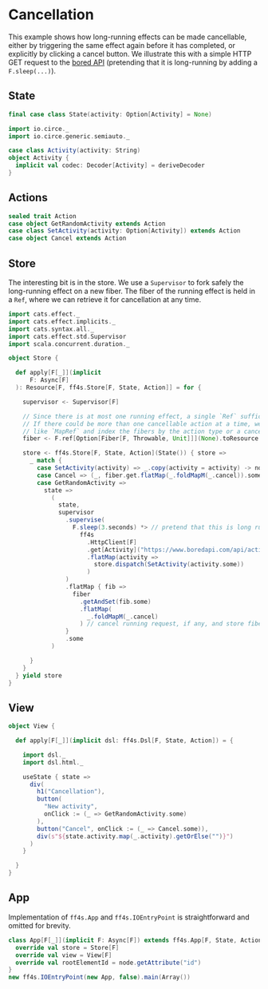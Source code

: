# Cancellation

This example shows how long-running effects can be made cancellable, either by triggering the same effect again before it has completed, or explicitly by clicking a cancel button. We illustrate this with a simple HTTP GET request to the [bored API](http://boredap.com/) (pretending that it is long-running by adding a `F.sleep(...)`).

## State

```scala mdoc:js:shared
final case class State(activity: Option[Activity] = None)
```

```scala mdoc:js:shared
import io.circe._
import io.circe.generic.semiauto._

case class Activity(activity: String)
object Activity {
  implicit val codec: Decoder[Activity] = deriveDecoder
}
```

## Actions

```scala mdoc:js:shared
sealed trait Action
case object GetRandomActivity extends Action
case class SetActivity(activity: Option[Activity]) extends Action
case object Cancel extends Action
```

## Store

The interesting bit is in the store. We use a `Supervisor` to fork safely the long-running effect on a new fiber. The fiber of the running effect is held in a `Ref`, where we can retrieve it for cancellation at any time.

```scala mdoc:js:shared
import cats.effect._
import cats.effect.implicits._
import cats.syntax.all._
import cats.effect.std.Supervisor
import scala.concurrent.duration._

object Store {

  def apply[F[_]](implicit
      F: Async[F]
  ): Resource[F, ff4s.Store[F, State, Action]] = for {

    supervisor <- Supervisor[F]

    // Since there is at most one running effect, a single `Ref` suffices.
    // If there could be more than one cancellable action at a time, we would use something
    // like `MapRef` and index the fibers by the action type or a cancellation token.
    fiber <- F.ref[Option[Fiber[F, Throwable, Unit]]](None).toResource

    store <- ff4s.Store[F, State, Action](State()) { store =>
      _ match {
        case SetActivity(activity) => _.copy(activity = activity) -> none
        case Cancel => (_, fiber.get.flatMap(_.foldMapM(_.cancel)).some)
        case GetRandomActivity =>
          state =>
            (
              state,
              supervisor
                .supervise(
                  F.sleep(3.seconds) *> // pretend that this is long running
                    ff4s
                      .HttpClient[F]
                      .get[Activity]("https://www.boredapi.com/api/activity")
                      .flatMap(activity =>
                        store.dispatch(SetActivity(activity.some))
                      )
                )
                .flatMap { fib =>
                  fiber
                    .getAndSet(fib.some)
                    .flatMap(
                      _.foldMapM(_.cancel)
                    ) // cancel running request, if any, and store fiber of new request
                }
                .some
            )

      }
    }
  } yield store
}
```

## View

```scala mdoc:js:shared
object View {

  def apply[F[_]](implicit dsl: ff4s.Dsl[F, State, Action]) = {

    import dsl._
    import dsl.html._

    useState { state =>
      div(
        h1("Cancellation"),
        button(
          "New activity",
          onClick := (_ => GetRandomActivity.some)
        ),
        button("Cancel", onClick := (_ => Cancel.some)),
        div(s"${state.activity.map(_.activity).getOrElse("")}")
      )
    }

  }
}
```

## App

Implementation of `ff4s.App` and `ff4s.IOEntryPoint` is straightforward and omitted for brevity.

```scala mdoc:js:invisible
class App[F[_]](implicit F: Async[F]) extends ff4s.App[F, State, Action] {
  override val store = Store[F]
  override val view = View[F]
  override val rootElementId = node.getAttribute("id")
}
new ff4s.IOEntryPoint(new App, false).main(Array())
```
